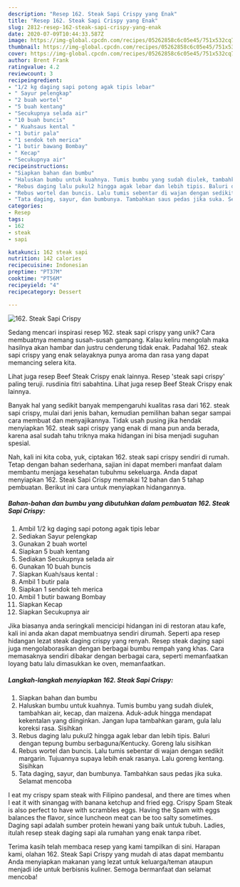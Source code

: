 ```yaml
---
description: "Resep 162. Steak Sapi Crispy yang Enak"
title: "Resep 162. Steak Sapi Crispy yang Enak"
slug: 2812-resep-162-steak-sapi-crispy-yang-enak
date: 2020-07-09T10:44:33.587Z
image: https://img-global.cpcdn.com/recipes/05262858c6c05e45/751x532cq70/162-steak-sapi-crispy-foto-resep-utama.jpg
thumbnail: https://img-global.cpcdn.com/recipes/05262858c6c05e45/751x532cq70/162-steak-sapi-crispy-foto-resep-utama.jpg
cover: https://img-global.cpcdn.com/recipes/05262858c6c05e45/751x532cq70/162-steak-sapi-crispy-foto-resep-utama.jpg
author: Brent Frank
ratingvalue: 4.2
reviewcount: 3
recipeingredient:
- "1/2 kg daging sapi potong agak tipis lebar"
- " Sayur pelengkap"
- "2 buah wortel"
- "5 buah kentang"
- "Secukupnya selada air"
- "10 buah buncis"
- " Kuahsaus kental "
- "1 butir pala"
- "1 sendok teh merica"
- "1 butir bawang Bombay"
- " Kecap"
- "Secukupnya air"
recipeinstructions:
- "Siapkan bahan dan bumbu"
- "Haluskan bumbu untuk kuahnya. Tumis bumbu yang sudah diulek, tambahkan air, kecap, dan maizena. Aduk-aduk hingga mendapat kekentalan yang diinginkan. Jangan lupa tambahkan garam, gula lalu koreksi rasa. Sisihkan"
- "Rebus daging lalu pukul2 hingga agak lebar dan lebih tipis. Baluri dengan tepung bumbu serbaguna/Kentucky. Goreng lalu sisihkan"
- "Rebus wortel dan buncis. Lalu tumis sebentar di wajan dengan sedikit margarin. Tujuannya supaya lebih enak rasanya. Lalu goreng kentang. Sisihkan"
- "Tata daging, sayur, dan bumbunya. Tambahkan saus pedas jika suka. Selamat mencoba"
categories:
- Resep
tags:
- 162
- steak
- sapi

katakunci: 162 steak sapi 
nutrition: 142 calories
recipecuisine: Indonesian
preptime: "PT37M"
cooktime: "PT56M"
recipeyield: "4"
recipecategory: Dessert

---
```



![162. Steak Sapi Crispy](https://img-global.cpcdn.com/recipes/05262858c6c05e45/751x532cq70/162-steak-sapi-crispy-foto-resep-utama.jpg)

Sedang mencari inspirasi resep 162. steak sapi crispy yang unik? Cara membuatnya memang susah-susah gampang. Kalau keliru mengolah maka hasilnya akan hambar dan justru cenderung tidak enak. Padahal 162. steak sapi crispy yang enak selayaknya punya aroma dan rasa yang dapat memancing selera kita.

Lihat juga resep Beef Steak Crispy enak lainnya. Resep &#39;steak sapi crispy&#39; paling teruji. rusdinia fitri sabahtina. Lihat juga resep Beef Steak Crispy enak lainnya.

Banyak hal yang sedikit banyak mempengaruhi kualitas rasa dari 162. steak sapi crispy, mulai dari jenis bahan, kemudian pemilihan bahan segar sampai cara membuat dan menyajikannya. Tidak usah pusing jika hendak menyiapkan 162. steak sapi crispy yang enak di mana pun anda berada, karena asal sudah tahu triknya maka hidangan ini bisa menjadi suguhan spesial.


Nah, kali ini kita coba, yuk, ciptakan 162. steak sapi crispy sendiri di rumah. Tetap dengan bahan sederhana, sajian ini dapat memberi manfaat dalam membantu menjaga kesehatan tubuhmu sekeluarga. Anda dapat menyiapkan 162. Steak Sapi Crispy memakai 12 bahan dan 5 tahap pembuatan. Berikut ini cara untuk menyiapkan hidangannya.

<!--inarticleads1-->

##### Bahan-bahan dan bumbu yang dibutuhkan dalam pembuatan 162. Steak Sapi Crispy:

1. Ambil 1/2 kg daging sapi potong agak tipis lebar
1. Sediakan  Sayur pelengkap
1. Gunakan 2 buah wortel
1. Siapkan 5 buah kentang
1. Sediakan Secukupnya selada air
1. Gunakan 10 buah buncis
1. Siapkan  Kuah/saus kental :
1. Ambil 1 butir pala
1. Siapkan 1 sendok teh merica
1. Ambil 1 butir bawang Bombay
1. Siapkan  Kecap
1. Siapkan Secukupnya air


Jika biasanya anda seringkali mencicipi hidangan ini di restoran atau kafe, kali ini anda akan dapat membuatnya sendiri dirumah. Seperti apa resep hidangan lezat steak daging crispy yang renyah. Resep steak daging sapi juga mengolaborasikan dengan berbagai bumbu rempah yang khas. Cara memasaknya sendiri dibakar dengan berbagai cara, seperti memanfaatkan loyang batu lalu dimasukkan ke oven, memanfaatkan. 

<!--inarticleads2-->

##### Langkah-langkah menyiapkan 162. Steak Sapi Crispy:

1. Siapkan bahan dan bumbu
1. Haluskan bumbu untuk kuahnya. Tumis bumbu yang sudah diulek, tambahkan air, kecap, dan maizena. Aduk-aduk hingga mendapat kekentalan yang diinginkan. Jangan lupa tambahkan garam, gula lalu koreksi rasa. Sisihkan
1. Rebus daging lalu pukul2 hingga agak lebar dan lebih tipis. Baluri dengan tepung bumbu serbaguna/Kentucky. Goreng lalu sisihkan
1. Rebus wortel dan buncis. Lalu tumis sebentar di wajan dengan sedikit margarin. Tujuannya supaya lebih enak rasanya. Lalu goreng kentang. Sisihkan
1. Tata daging, sayur, dan bumbunya. Tambahkan saus pedas jika suka. Selamat mencoba


I eat my crispy spam steak with Filipino pandesal, and there are times when I eat it with sinangag with banana ketchup and fried egg. Crispy Spam Steak is also perfect to have with scrambles eggs. Having the Spam with eggs balances the flavor, since luncheon meat can be too salty sometimes. Daging sapi adalah sumber protein hewani yang baik untuk tubuh. Ladies, itulah resep steak daging sapi ala rumahan yang enak tanpa ribet. 

Terima kasih telah membaca resep yang kami tampilkan di sini. Harapan kami, olahan 162. Steak Sapi Crispy yang mudah di atas dapat membantu Anda menyiapkan makanan yang lezat untuk keluarga/teman ataupun menjadi ide untuk berbisnis kuliner. Semoga bermanfaat dan selamat mencoba!
